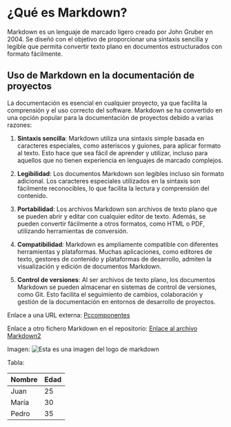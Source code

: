 # ¿Qué es Markdown?

Markdown es un lenguaje de marcado ligero creado por John Gruber en 2004. Se diseñó con el objetivo de proporcionar una sintaxis sencilla y legible que permita convertir texto plano en documentos estructurados con formato fácilmente.

## Uso de Markdown en la documentación de proyectos

La documentación es esencial en cualquier proyecto, ya que facilita la comprensión y el uso correcto del software. Markdown se ha convertido en una opción popular para la documentación de proyectos debido a varias razones:

1. **Sintaxis sencilla**: Markdown utiliza una sintaxis simple basada en caracteres especiales, como asteriscos y guiones, para aplicar formato al texto. Esto hace que sea fácil de aprender y utilizar, incluso para aquellos que no tienen experiencia en lenguajes de marcado complejos.

2. **Legibilidad**: Los documentos Markdown son legibles incluso sin formato adicional. Los caracteres especiales utilizados en la sintaxis son fácilmente reconocibles, lo que facilita la lectura y comprensión del contenido.

3. **Portabilidad**: Los archivos Markdown son archivos de texto plano que se pueden abrir y editar con cualquier editor de texto. Además, se pueden convertir fácilmente a otros formatos, como HTML o PDF, utilizando herramientas de conversión.

4. **Compatibilidad**: Markdown es ampliamente compatible con diferentes herramientas y plataformas. Muchas aplicaciones, como editores de texto, gestores de contenido y plataformas de desarrollo, admiten la visualización y edición de documentos Markdown.

5. **Control de versiones**: Al ser archivos de texto plano, los documentos Markdown se pueden almacenar en sistemas de control de versiones, como Git. Esto facilita el seguimiento de cambios, colaboración y gestión de la documentación en entornos de desarrollo de proyectos.


Enlace a una URL externa: [Pccomponentes](https://www.pccomponentes.com/)

Enlace a otro fichero Markdown en el repositorio: [Enlace al archivo Markdown2](markdown2.md)

Imagen:
![Esta  es una imagen del logo de markdown](imagen.jpg)

Tabla:

| Nombre  | Edad |
|---------|------|
| Juan    | 25   |
| María   | 30   |
| Pedro   | 35   |
